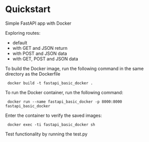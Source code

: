 # Quickstart

Simple FastAPI app with Docker

Exploring routes:

* default
* with GET and JSON return
* with POST and JSON data
* with GET, POST and JSON data

To build the Docker image, run the following command in the same directory as the Dockerfile
``` shell
 docker build -t fastapi_basic_docker .
```

To run the Docker container, run the following command:

``` shell
 docker run --name fastapi_basic_docker -p 8000:8000 fastapi_basic_docker
```

Enter the container to verify the saved images:
``` shell
 docker exec -ti fastapi_basic_docker sh
```


Test functionality by running the test.py

